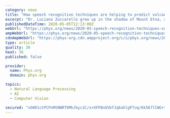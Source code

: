 ```yaml
---
category: news
title: "How speech recognition techniques are helping to predict volcanoes' behaviour"
excerpt: "Dr. Luciano Zuccarello grew up in the shadow of Mount Etna, an active volcano on the Italian island of Sicily. Farms and orchards ring the lower slopes of the volcano, where the fertile soil is ideal for agriculture."
publishedDateTime: 2020-05-05T12:13:00Z
webUrl: "https://phys.org/news/2020-05-speech-recognition-techniques-volcanoes-behaviour.html"
ampWebUrl: "https://phys.org/news/2020-05-speech-recognition-techniques-volcanoes-behaviour.amp"
cdnAmpWebUrl: "https://phys-org.cdn.ampproject.org/c/s/phys.org/news/2020-05-speech-recognition-techniques-volcanoes-behaviour.amp"
type: article
quality: 36
heat: 36
published: false

provider:
  name: Phys.org
  domain: phys.org

topics:
  - Natural Language Processing
  - AI
  - Computer Vision

secured: "vO6R1ctPCPnMtNWRT9MkJkyc1C/x+XFP8nUVbfJq6ahlgP7uq/6k567lCWG+tsGpObcwegfrdiwRHcGpCyHsraF8KCwBqvBPfxzTXglJB3F2Np2Sy1z7BdONKI17NVKKtlzTx4dQx8v+cfJRjAgnaLwtV2LZrjxdo3J++Dr6Vek018gko/uZTVABNfjFrzqvBKxNImE+Vyw059KNoS0zFoQqvAbCU8M7DP1iSzzooap+RzicKxivdisLxMGCpXvkvwyYhKGr/qAcTWpwcPzRhIE5kMS3w3CjYK6bLNiMxX1JIroGYEgSjFB+eZui/vlt9+tzc7j9c/X/+sutCVkqbnfe26/RypWPW1gECfOhR2l09tAhQoA/DHnefJMhHsBQWZ9+VtuBfkhLt259c/O+CsXnTKBPhCS0hhKLIAavcWssDQem8I74nLbnSwCM6vZPUU53zeoiowcn+GZKNeV4iEusCd7II6OjvtRHQze0VGo=;IwufUAcIOKBQ3hbZHy4+ng=="
---
```


